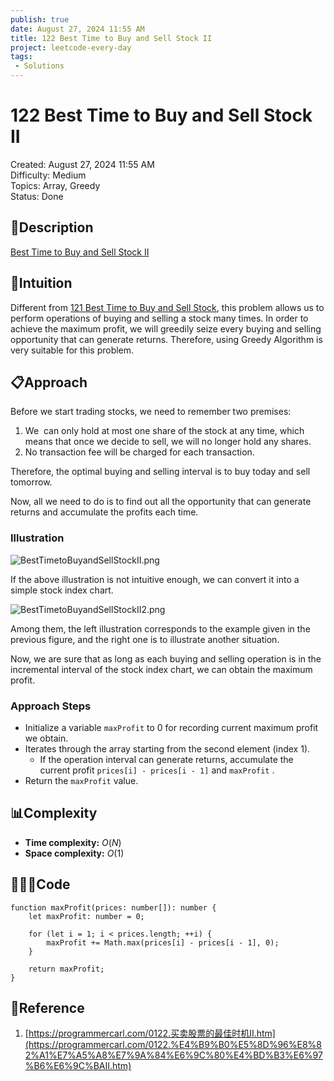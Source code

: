 ```yaml
---
publish: true
date: August 27, 2024 11:55 AM
title: 122 Best Time to Buy and Sell Stock II
project: leetcode-every-day
tags:
 - Solutions
---
```


# 122 Best Time to Buy and Sell Stock II

Created: August 27, 2024 11:55 AM<br>
Difficulty: Medium<br>
Topics: Array, Greedy<br>
Status: Done<br>

## 📖Description

[Best Time to Buy and Sell Stock II](https://leetcode.com/problems/best-time-to-buy-and-sell-stock-ii/description/)

## 🤔Intuition

Different from [121 Best Time to Buy and Sell Stock](https://leetcode.com/problems/best-time-to-buy-and-sell-stock/description), this problem allows us to perform operations of buying and selling a stock many times. In order to achieve the maximum profit, we will greedily seize every buying and selling opportunity that can generate returns. Therefore, using Greedy Algorithm is very suitable for this problem.

## 📋Approach

Before we start trading stocks, we need to remember two premises:

1. We  can only hold at most one share of the stock at any time, which means that once we decide to sell, we will no longer hold any shares.
2. No transaction fee will be charged for each transaction.

Therefore, the optimal buying and selling interval is to buy today and sell tomorrow.

Now, all we need to do is to find out all the opportunity that can generate returns and accumulate the profits each time.

### Illustration

![BestTimetoBuyandSellStockII.png](/images/122-Best-Time-to-Buy-and-Sell-Stock-II-1.png)

If the above illustration is not intuitive enough, we can convert it into a simple stock index chart.

![BestTimetoBuyandSellStockII2.png](/images/122-Best-Time-to-Buy-and-Sell-Stock-II-2.png)

Among them, the left illustration corresponds to the example given in the previous figure, and the right one is to illustrate another situation.

Now, we are sure that as long as each buying and selling operation is in the incremental interval of the stock index chart, we can obtain the maximum profit.

### Approach Steps

- Initialize a variable `maxProfit` to 0 for recording current maximum profit we obtain.
- Iterates through the array starting from the second element (index 1).
    - If the operation interval can generate returns, accumulate the current profit `prices[i] - prices[i - 1]` and `maxProfit` .
- Return the `maxProfit` value.

## 📊Complexity

- **Time complexity:** $O(N)$
- **Space complexity:** $O(1)$

## 🧑🏻‍💻Code

```tsx
function maxProfit(prices: number[]): number {
    let maxProfit: number = 0;

    for (let i = 1; i < prices.length; ++i) {
        maxProfit += Math.max(prices[i] - prices[i - 1], 0);
    }

    return maxProfit;
}
```

## 🔖Reference

1. [https://programmercarl.com/0122.买卖股票的最佳时机II.htm](https://programmercarl.com/0122.%E4%B9%B0%E5%8D%96%E8%82%A1%E7%A5%A8%E7%9A%84%E6%9C%80%E4%BD%B3%E6%97%B6%E6%9C%BAII.htm)
